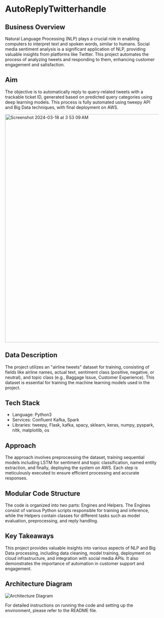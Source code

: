 # AutoReplyTwitterhandle

## Business Overview

Natural Language Processing (NLP) plays a crucial role in enabling computers to interpret text and spoken words, similar to humans. Social media sentiment analysis is a significant application of NLP, providing valuable insights from platforms like Twitter. This project automates the process of analyzing tweets and responding to them, enhancing customer engagement and satisfaction.

## Aim

The objective is to automatically reply to query-related tweets with a trackable ticket ID, generated based on predicted query categories using deep learning models. This process is fully automated using tweepy API and Big Data techniques, with final deployment on AWS.

<img width="748" alt="Screenshot 2024-03-18 at 3 53 09 AM" src="https://github.com/ameyagidh/AutoReplyTwitterhandle/assets/65457905/83e3d923-322e-496f-83ac-9bc0909f015c">

## Data Description

The project utilizes an "airline tweets" dataset for training, consisting of fields like airline names, actual text, sentiment class (positive, negative, or neutral), and topic class (e.g., Baggage Issue, Customer Experience). This dataset is essential for training the machine learning models used in the project.

## Tech Stack

- Language: Python3
- Services: Confluent Kafka, Spark
- Libraries: tweepy, Flask, kafka, spacy, sklearn, keras, numpy, pyspark, nltk, matplotlib, os

## Approach

The approach involves preprocessing the dataset, training sequential models including LSTM for sentiment and topic classification, named entity extraction, and finally, deploying the system on AWS. Each step is meticulously executed to ensure efficient processing and accurate responses.

## Modular Code Structure

The code is organized into two parts: Engines and Helpers. The Engines consist of various Python scripts responsible for training and inference, while the Helpers contain classes for different tasks such as model evaluation, preprocessing, and reply handling.

## Key Takeaways

This project provides valuable insights into various aspects of NLP and Big Data processing, including data cleaning, model training, deployment on cloud infrastructure, and integration with social media APIs. It also demonstrates the importance of automation in customer support and engagement.

## Architecture Diagram

![Architecture Diagram](architecture_diagram.png)

For detailed instructions on running the code and setting up the environment, please refer to the README file.

